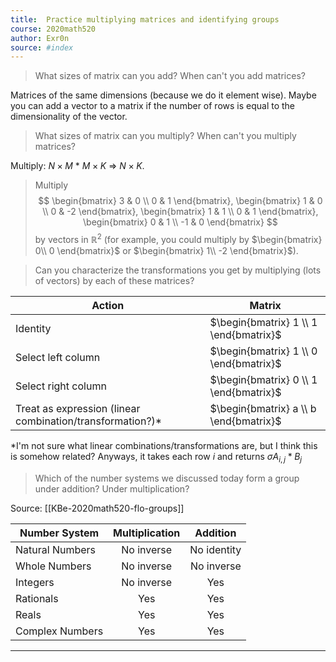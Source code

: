 ```yaml
---
title:  Practice multiplying matrices and identifying groups
course: 2020math520
author: Exr0n
source: #index
---
```


> What sizes of matrix can you add? When can't you add matrices?

Matrices of the same dimensions (because we do it element wise). Maybe you can add a vector to a matrix if the number of rows is equal to the dimensionality of the vector.

> What sizes of matrix can you multiply? When can't you multiply matrices?

Multiply: $N\times M$ * $M\times K$ => $N\times K$.

> Multiply
> $$
\begin{bmatrix} 
3 & 0 \\
0 & 1 
\end{bmatrix},
\begin{bmatrix} 
1 & 0 \\
0 & -2 
\end{bmatrix},
\begin{bmatrix} 
1 & 1 \\
0 & 1 
\end{bmatrix},
\begin{bmatrix} 
0 & 1 \\
-1 & 0 
\end{bmatrix}
$$
> by vectors in  $\mathbb{R}^2$ (for example, you could multiply by $\begin{bmatrix} 0\\ 0 \end{bmatrix}$ or $\begin{bmatrix} 1\\ -2 \end{bmatrix}$). 

> Can you characterize the transformations you get by multiplying (lots of vectors) by each of these matrices?

| Action | Matrix |
|--------|--------|
Identity | $\begin{bmatrix} 1 \\ 1 \end{bmatrix}$
Select left column | $\begin{bmatrix} 1 \\ 0 \end{bmatrix}$
Select right column | $\begin{bmatrix} 0 \\ 1 \end{bmatrix}$
Treat as expression (linear combination/transformation?)\* | $\begin{bmatrix} a \\ b \end{bmatrix}$

\*I'm not sure what linear combinations/transformations are, but I think this is somehow related? Anyways, it takes each row $i$ and returns $\sigma A_{i,j} * B_{j}$

> Which of the number systems we discussed today form a group under addition? Under multiplication?

Source: [[KBe-2020math520-flo-groups]]

| Number System   | Multiplication | Addition    |
|-----------------|:--------------:|:-----------:|
| Natural Numbers | No inverse     | No identity |
| Whole Numbers   | No inverse     | No inverse  |
| Integers        | No inverse     | Yes         |
| Rationals       | Yes            | Yes         |
| Reals           | Yes            | Yes         |
| Complex Numbers | Yes            | Yes         |

---
